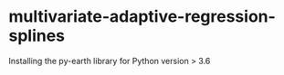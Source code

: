# multivariate-adaptive-regression-splines
Installing the py-earth library for Python version > 3.6
